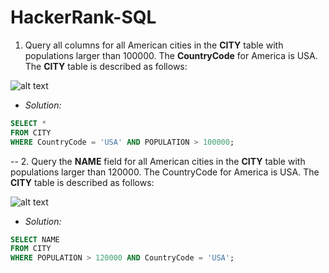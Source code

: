 # HackerRank-SQL
1. Query all columns for all American cities in the **CITY** table with populations larger than 100000. The **CountryCode** for America is USA.
The **CITY** table is described as follows:

![alt text](https://s3.amazonaws.com/hr-challenge-images/8137/1449729804-f21d187d0f-CITY.jpg)

- *Solution:*
```sql
SELECT *
FROM CITY
WHERE CountryCode = 'USA' AND POPULATION > 100000;
```
--
2. Query the **NAME** field for all American cities in the **CITY** table with populations larger than 120000. The CountryCode for America is USA.
The **CITY** table is described as follows:

![alt text](https://s3.amazonaws.com/hr-challenge-images/8137/1449729804-f21d187d0f-CITY.jpg)

- *Solution:*
```sql
SELECT NAME
FROM CITY
WHERE POPULATION > 120000 AND CountryCode = 'USA';
```

